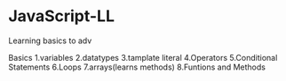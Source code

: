 # JavaScript-LL
Learning basics to adv

Basics
1.variables
2.datatypes
3.tamplate literal
4.Operators
5.Conditional Statements
6.Loops
7.arrays(learns methods)
8.Funtions and Methods